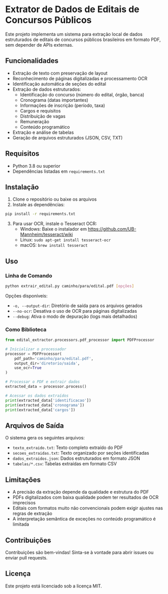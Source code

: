 # Extrator de Dados de Editais de Concursos Públicos

Este projeto implementa um sistema para extração local de dados estruturados de editais de concursos públicos brasileiros em formato PDF, sem depender de APIs externas.

## Funcionalidades

- Extração de texto com preservação de layout
- Reconhecimento de páginas digitalizadas e processamento OCR
- Identificação automática de seções do edital
- Extração de dados estruturados:
  - Identificação do concurso (número do edital, órgão, banca)
  - Cronograma (datas importantes)
  - Informações de inscrição (período, taxa)
  - Cargos e requisitos
  - Distribuição de vagas
  - Remuneração
  - Conteúdo programático
- Extração e análise de tabelas
- Geração de arquivos estruturados (JSON, CSV, TXT)

## Requisitos

- Python 3.8 ou superior
- Dependências listadas em `requirements.txt`

## Instalação

1. Clone o repositório ou baixe os arquivos
2. Instale as dependências:

```bash
pip install -r requirements.txt
```

3. Para usar OCR, instale o Tesseract OCR:
   - Windows: Baixe o instalador em https://github.com/UB-Mannheim/tesseract/wiki
   - Linux: `sudo apt-get install tesseract-ocr`
   - macOS: `brew install tesseract`

## Uso

### Linha de Comando

```bash
python extrair_edital.py caminho/para/edital.pdf [opções]
```

Opções disponíveis:
- `-o, --output-dir`: Diretório de saída para os arquivos gerados
- `--no-ocr`: Desativa o uso de OCR para páginas digitalizadas
- `--debug`: Ativa o modo de depuração (logs mais detalhados)

### Como Biblioteca

```python
from edital_extractor.processors.pdf_processor import PDFProcessor

# Inicializar o processador
processor = PDFProcessor(
    pdf_path='caminho/para/edital.pdf',
    output_dir='diretorio/saida',
    use_ocr=True
)

# Processar o PDF e extrair dados
extracted_data = processor.process()

# Acessar os dados extraídos
print(extracted_data['identificacao'])
print(extracted_data['cronograma'])
print(extracted_data['cargos'])
```

## Arquivos de Saída

O sistema gera os seguintes arquivos:

- `texto_extraido.txt`: Texto completo extraído do PDF
- `secoes_extraidas.txt`: Texto organizado por seções identificadas
- `dados_extraidos.json`: Dados estruturados em formato JSON
- `tabelas/*.csv`: Tabelas extraídas em formato CSV

## Limitações

- A precisão da extração depende da qualidade e estrutura do PDF
- PDFs digitalizados com baixa qualidade podem ter resultados de OCR imprecisos
- Editais com formatos muito não convencionais podem exigir ajustes nas regras de extração
- A interpretação semântica de exceções no conteúdo programático é limitada

## Contribuições

Contribuições são bem-vindas! Sinta-se à vontade para abrir issues ou enviar pull requests.

## Licença

Este projeto está licenciado sob a licença MIT.
